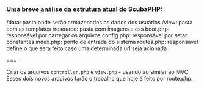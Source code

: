 ### Uma breve análise da estrutura atual do ScubaPHP:

/data: pasta onde serão armazenados os dados dos usuários
/view: pasta com as templates
/resource: pasta com imagens e css
boot.php: responsável por carregar os arquivos
config.php: responsável por setar constantes
index.php: ponto de entrada do sistema
routes.php: responsável define o que será feito caso uma determinada url seja acionada


=== 

Criar os arquivos `controller.php` e `view.php` - usando ao similar ao MVC.
Esses dois novos arquivos farão o trabalho que hoje é feito por route.php.